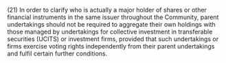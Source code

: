 (21) In order to clarify who is actually a major holder of shares or other financial instruments in the same issuer throughout the Community, parent undertakings should not be required to aggregate their own holdings with those managed by undertakings for collective investment in transferable securities (UCITS) or investment firms, provided that such undertakings or firms exercise voting rights independently from their parent undertakings and fulfil certain further conditions.